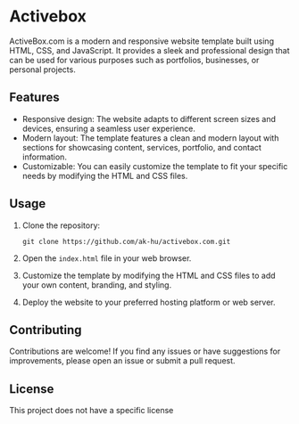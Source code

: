 # Activebox

ActiveBox.com is a modern and responsive website template built using HTML, CSS, and JavaScript. It provides a sleek and professional design that can be used for various purposes such as portfolios, businesses, or personal projects.

## Features

- Responsive design: The website adapts to different screen sizes and devices, ensuring a seamless user experience.
- Modern layout: The template features a clean and modern layout with sections for showcasing content, services, portfolio, and contact information.
- Customizable: You can easily customize the template to fit your specific needs by modifying the HTML and CSS files.

## Usage

1. Clone the repository:

   `git clone https://github.com/ak-hu/activebox.com.git`

2. Open the `index.html` file in your web browser.

3. Customize the template by modifying the HTML and CSS files to add your own content, branding, and styling.

4. Deploy the website to your preferred hosting platform or web server.

## Contributing

Contributions are welcome! If you find any issues or have suggestions for improvements, please open an issue or submit a pull request.

## License

This project does not have a specific license
